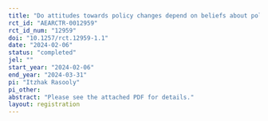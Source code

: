 ```yaml
---
title: "Do attitudes towards policy changes depend on beliefs about policy levels?"
rct_id: "AEARCTR-0012959"
rct_id_num: "12959"
doi: "10.1257/rct.12959-1.1"
date: "2024-02-06"
status: "completed"
jel: ""
start_year: "2024-02-06"
end_year: "2024-03-31"
pi: "Itzhak Rasooly"
pi_other:
abstract: "Please see the attached PDF for details."
layout: registration
---
```


